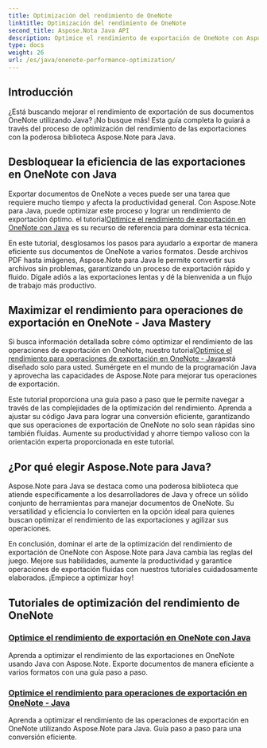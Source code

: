 ```yaml
---
title: Optimización del rendimiento de OneNote
linktitle: Optimización del rendimiento de OneNote
second_title: Aspose.Nota Java API
description: Optimice el rendimiento de exportación de OneNote con Aspose.Note Java. Aprenda a convertir documentos de forma eficiente a varios formatos con una guía paso a paso para mejorar la productividad.
type: docs
weight: 26
url: /es/java/onenote-performance-optimization/
---
```


## Introducción

¿Está buscando mejorar el rendimiento de exportación de sus documentos OneNote utilizando Java? ¡No busque más! Esta guía completa lo guiará a través del proceso de optimización del rendimiento de las exportaciones con la poderosa biblioteca Aspose.Note para Java.

## Desbloquear la eficiencia de las exportaciones en OneNote con Java

 Exportar documentos de OneNote a veces puede ser una tarea que requiere mucho tiempo y afecta la productividad general. Con Aspose.Note para Java, puede optimizar este proceso y lograr un rendimiento de exportación óptimo. el tutorial[Optimice el rendimiento de exportación en OneNote con Java](./optimize-export-performance/) es su recurso de referencia para dominar esta técnica.

En este tutorial, desglosamos los pasos para ayudarlo a exportar de manera eficiente sus documentos de OneNote a varios formatos. Desde archivos PDF hasta imágenes, Aspose.Note para Java le permite convertir sus archivos sin problemas, garantizando un proceso de exportación rápido y fluido. Dígale adiós a las exportaciones lentas y dé la bienvenida a un flujo de trabajo más productivo.

## Maximizar el rendimiento para operaciones de exportación en OneNote - Java Mastery

 Si busca información detallada sobre cómo optimizar el rendimiento de las operaciones de exportación en OneNote, nuestro tutorial[Optimice el rendimiento para operaciones de exportación en OneNote - Java](./optimize-performance-consequent-export/)está diseñado solo para usted. Sumérgete en el mundo de la programación Java y aprovecha las capacidades de Aspose.Note para mejorar tus operaciones de exportación.

Este tutorial proporciona una guía paso a paso que le permite navegar a través de las complejidades de la optimización del rendimiento. Aprenda a ajustar su código Java para lograr una conversión eficiente, garantizando que sus operaciones de exportación de OneNote no solo sean rápidas sino también fluidas. Aumente su productividad y ahorre tiempo valioso con la orientación experta proporcionada en este tutorial.

## ¿Por qué elegir Aspose.Note para Java?

Aspose.Note para Java se destaca como una poderosa biblioteca que atiende específicamente a los desarrolladores de Java y ofrece un sólido conjunto de herramientas para manejar documentos de OneNote. Su versatilidad y eficiencia lo convierten en la opción ideal para quienes buscan optimizar el rendimiento de las exportaciones y agilizar sus operaciones.

En conclusión, dominar el arte de la optimización del rendimiento de exportación de OneNote con Aspose.Note para Java cambia las reglas del juego. Mejore sus habilidades, aumente la productividad y garantice operaciones de exportación fluidas con nuestros tutoriales cuidadosamente elaborados. ¡Empiece a optimizar hoy!
## Tutoriales de optimización del rendimiento de OneNote
### [Optimice el rendimiento de exportación en OneNote con Java](./optimize-export-performance/)
Aprenda a optimizar el rendimiento de las exportaciones en OneNote usando Java con Aspose.Note. Exporte documentos de manera eficiente a varios formatos con una guía paso a paso.
### [Optimice el rendimiento para operaciones de exportación en OneNote - Java](./optimize-performance-consequent-export/)
Aprenda a optimizar el rendimiento de las operaciones de exportación en OneNote utilizando Aspose.Note para Java. Guía paso a paso para una conversión eficiente.